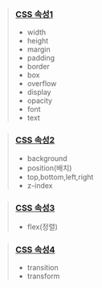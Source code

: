 >### <a href="https://github.com/Jiyong95/Frontend-/blob/main/part8/css1.md">CSS 속성1</a>
> - width  
> - height  
> - margin  
> - padding
> - border
>- box
>- overflow
>- display
>- opacity
>- font
>- text

>### <a href="https://github.com/Jiyong95/Frontend-/blob/main/part8/css2.md">CSS 속성2</a>
>- background
>- position(배치)
>- top,bottom,left,right
>- z-index

>### <a href="https://github.com/Jiyong95/Frontend-/blob/main/part8/css3.md">CSS 속성3</a>
>- flex(정렬)

>### <a href="https://github.com/Jiyong95/Frontend-/blob/main/part8/css4.md">CSS 속성4</a>
>- transition
>- transform
